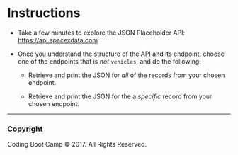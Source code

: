 # Instructions

* Take a few minutes to explore the JSON Placeholder API: https://api.spacexdata.com

* Once you understand the structure of the API and its endpoint, choose one of the endpoints that is _not_ `vehicles`, and do the following:

  * Retrieve and print the JSON for _all_ of the records from your chosen endpoint.

  * Retrieve and print the JSON for the a _specific_ record from your chosen endpoint.

- - -

### Copyright

Coding Boot Camp © 2017. All Rights Reserved.
